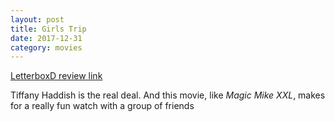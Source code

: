 ```yaml
---
layout: post
title: Girls Trip
date: 2017-12-31
category: movies
---
```

 
[LetterboxD review link](https://letterboxd.com/samarthbhaskar/film/girls-trip/)

Tiffany Haddish is the real deal. And this movie, like <em>Magic Mike XXL</em>, makes for a really fun watch with a group of friends